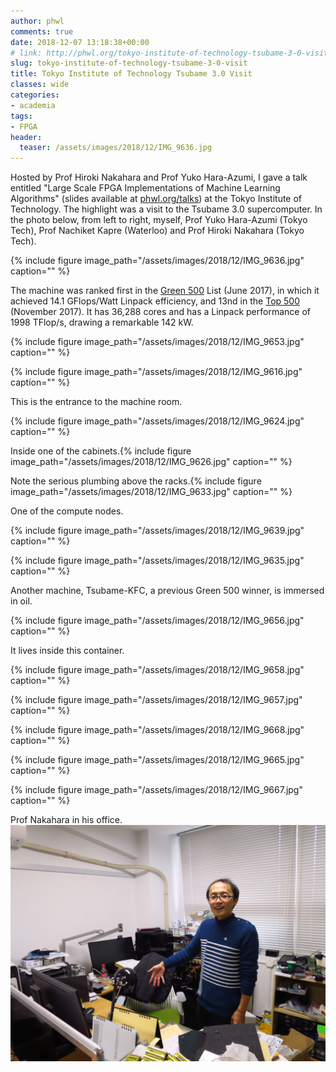 ```yaml
---
author: phwl
comments: true
date: 2018-12-07 13:18:38+00:00
# link: http://phwl.org/tokyo-institute-of-technology-tsubame-3-0-visit/
slug: tokyo-institute-of-technology-tsubame-3-0-visit
title: Tokyo Institute of Technology Tsubame 3.0 Visit
classes: wide
categories:
- academia
tags:
- FPGA
header:
  teaser: /assets/images/2018/12/IMG_9636.jpg
---
```


Hosted by Prof Hiroki Nakahara and Prof Yuko Hara-Azumi, I gave a talk entitled "Large Scale FPGA Implementations of Machine Learning Algorithms" (slides available at [phwl.org/talks](http://phwl.org/talks)) at the Tokyo Institute of Technology. The highlight was a visit to the Tsubame 3.0 supercomputer. In the photo below, from left to right, myself, Prof Yuko Hara-Azumi (Tokyo Tech), Prof Nachiket Kapre (Waterloo) and Prof Hiroki Nakahara (Tokyo Tech).

{% include figure image_path="/assets/images/2018/12/IMG_9636.jpg" caption="" %}

<!-- more -->

The machine was ranked first in the [Green 500](https://www.top500.org/green500/) List (June 2017), in which it achieved 14.1 GFlops/Watt Linpack efficiency, and 13nd in the [Top 500](https://www.top500.org) (November 2017). It has 36,288 cores and has a Linpack performance of 1998 TFlop/s, drawing a remarkable 142 kW.

{% include figure image_path="/assets/images/2018/12/IMG_9653.jpg" caption="" %}

{% include figure image_path="/assets/images/2018/12/IMG_9616.jpg" caption="" %}

This is the entrance to the machine room.

{% include figure image_path="/assets/images/2018/12/IMG_9624.jpg" caption="" %}

Inside one of the cabinets.{% include figure image_path="/assets/images/2018/12/IMG_9626.jpg" caption="" %}

Note the serious plumbing above the racks.{% include figure image_path="/assets/images/2018/12/IMG_9633.jpg" caption="" %}

One of the compute nodes.

{% include figure image_path="/assets/images/2018/12/IMG_9639.jpg" caption="" %}

{% include figure image_path="/assets/images/2018/12/IMG_9635.jpg" caption="" %}

Another machine, Tsubame-KFC, a previous Green 500 winner, is immersed in oil.

{% include figure image_path="/assets/images/2018/12/IMG_9656.jpg" caption="" %}

It lives inside this container.

{% include figure image_path="/assets/images/2018/12/IMG_9658.jpg" caption="" %}

{% include figure image_path="/assets/images/2018/12/IMG_9657.jpg" caption="" %}

{% include figure image_path="/assets/images/2018/12/IMG_9668.jpg" caption="" %}

{% include figure image_path="/assets/images/2018/12/IMG_9665.jpg" caption="" %}

{% include figure image_path="/assets/images/2018/12/IMG_9667.jpg" caption="" %}

Prof Nakahara in his office.[
![](/assets/images/2018/12/IMG_9670.jpg)](/assets/images/2018/12/IMG_9670.jpg)
